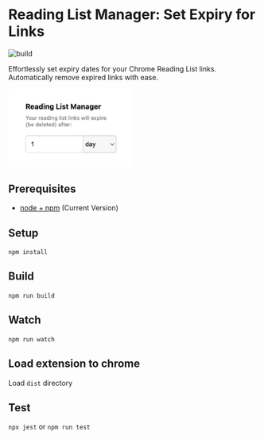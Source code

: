 # Reading List Manager: Set Expiry for Links

![build](https://github.com/mikezzb/reading-list-manager/workflows/build/badge.svg)

Effortlessly set expiry dates for your Chrome Reading List links. Automatically remove expired links with ease.

<img src="assets/screenshot.png" alt="screenshot" width="50%">

## Prerequisites

* [node + npm](https://nodejs.org/) (Current Version)

## Setup

```
npm install
```


## Build

```
npm run build
```

## Watch

```
npm run watch
```

## Load extension to chrome

Load `dist` directory

## Test
`npx jest` or `npm run test`
